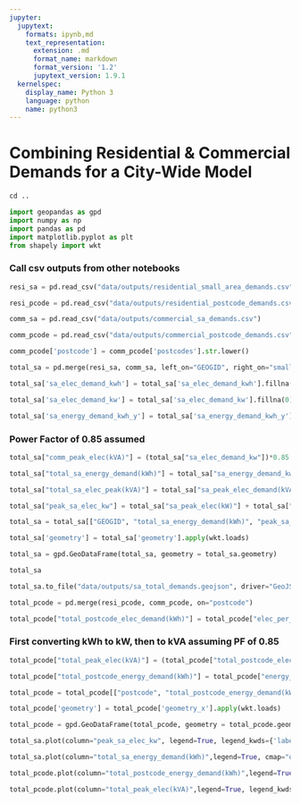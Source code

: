 ```yaml
---
jupyter:
  jupytext:
    formats: ipynb,md
    text_representation:
      extension: .md
      format_name: markdown
      format_version: '1.2'
      jupytext_version: 1.9.1
  kernelspec:
    display_name: Python 3
    language: python
    name: python3
---
```


# Combining Residential & Commercial Demands for a City-Wide Model

```python
cd ..
```

```python
import geopandas as gpd
import numpy as np
import pandas as pd
import matplotlib.pyplot as plt
from shapely import wkt
```

### Call csv outputs from other notebooks

```python
resi_sa = pd.read_csv("data/outputs/residential_small_area_demands.csv")
```

```python
resi_pcode = pd.read_csv("data/outputs/residential_postcode_demands.csv")
```

```python
comm_sa = pd.read_csv("data/outputs/commercial_sa_demands.csv")
```

```python
comm_pcode = pd.read_csv("data/outputs/commercial_postcode_demands.csv")
```

```python
comm_pcode['postcode'] = comm_pcode['postcodes'].str.lower()
```

```python
total_sa = pd.merge(resi_sa, comm_sa, left_on="GEOGID", right_on="small_area", how="left", indicator=True)
```

```python
total_sa['sa_elec_demand_kwh'] = total_sa['sa_elec_demand_kwh'].fillna(0)
```

```python
total_sa['sa_elec_demand_kw'] = total_sa['sa_elec_demand_kw'].fillna(0)
```

```python
total_sa['sa_energy_demand_kwh_y'] = total_sa['sa_energy_demand_kwh_y'].fillna(0)
```

### Power Factor of 0.85 assumed

```python
total_sa["comm_peak_elec(kVA)"] = (total_sa["sa_elec_demand_kw"])*0.85
```

```python
total_sa["total_sa_energy_demand(kWh)"] = total_sa["sa_energy_demand_kwh_x"] + total_sa["sa_energy_demand_kwh_y"]
```

```python
total_sa["total_sa_elec_peak(kVA)"] = total_sa["sa_peak_elec_demand(kVA)"] + total_sa["comm_peak_elec(kVA)"]
```

```python
total_sa["peak_sa_elec_kw"] = total_sa["sa_peak_elec(kW)"] + total_sa["sa_elec_demand_kw"]
```

```python
total_sa = total_sa[["GEOGID", "total_sa_energy_demand(kWh)", "peak_sa_elec_kw", "total_sa_elec_peak(kVA)", "geometry"]]
```

```python
total_sa['geometry'] = total_sa['geometry'].apply(wkt.loads)
```

```python
total_sa = gpd.GeoDataFrame(total_sa, geometry = total_sa.geometry)
```

```python
total_sa
```

```python
total_sa.to_file("data/outputs/sa_total_demands.geojson", driver="GeoJSON")
```

```python
total_pcode = pd.merge(resi_pcode, comm_pcode, on="postcode")
```

```python
total_pcode["total_postcode_elec_demand(kWh)"] = total_pcode["elec_per_postcode_kwh"] + total_pcode["cibse_postcode_elec_demand_kwh"]
```

### First converting kWh to kW, then to kVA assuming PF of 0.85

```python
total_pcode["total_peak_elec(kVA)"] = (total_pcode["total_postcode_elec_demand(kWh)"] / (8760))*0.85
```

```python
total_pcode["total_postcode_energy_demand(kWh)"] = total_pcode["energy_per_postcode_kwh"] + total_pcode["postcode_energy_demand_kwh"]
```

```python
total_pcode = total_pcode[["postcode", "total_postcode_energy_demand(kWh)", "total_postcode_elec_demand(kWh)", "total_peak_elec(kVA)", "geometry_x"]]
```

```python
total_pcode['geometry'] = total_pcode['geometry_x'].apply(wkt.loads)
```

```python
total_pcode = gpd.GeoDataFrame(total_pcode, geometry = total_pcode.geometry)
```

```python
total_sa.plot(column="peak_sa_elec_kw", legend=True, legend_kwds={'label': "Total Elec Peak by Small_Area (kW)"})
```

```python
total_sa.plot(column="total_sa_energy_demand(kWh)",legend=True, cmap="ocean", legend_kwds={'label': "Total Energy Demand by Small_Area (kWh)"})
```

```python
total_pcode.plot(column="total_postcode_energy_demand(kWh)",legend=True, legend_kwds={'label': "Total Energy Demand by Postcode (kWh)"})
```

```python
total_pcode.plot(column="total_peak_elec(kVA)",legend=True, legend_kwds={'label': "Total Peak Elec Demand by Postcode (kVA)"})
```

```python

```
